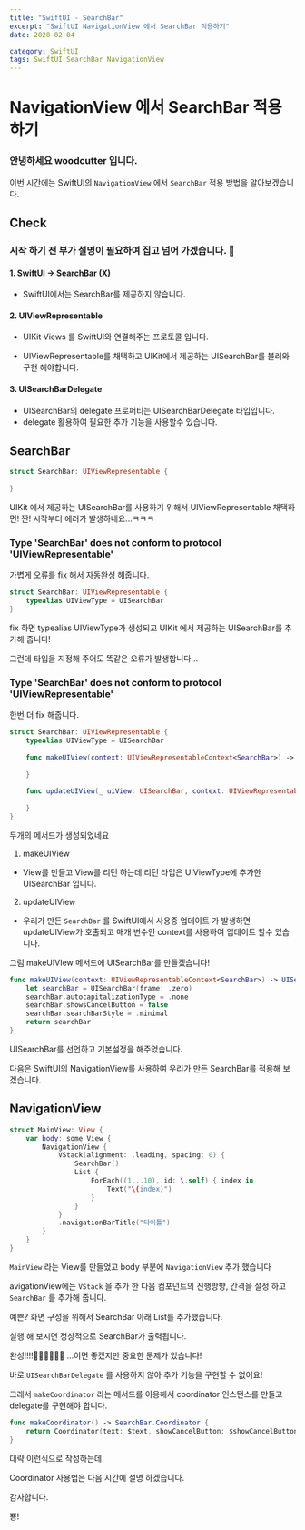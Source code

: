 ```yaml
---
title: "SwiftUI - SearchBar"
excerpt: "SwiftUI NavigationView 에서 SearchBar 적용하기"
date: 2020-02-04

category: SwiftUI
tags: SwiftUI SearchBar NavigationView
---
```


# NavigationView 에서 SearchBar 적용하기

### 안녕하세요 woodcutter 입니다.
이번 시간에는 SwiftUI의 `NavigationView` 에서 `SearchBar` 적용 방법을 알아보겠습니다.

## Check
### 시작 하기 전 부가 설명이 필요하여 집고 넘어 가겠습니다. 🥢
#### 1. SwiftUI -> SearchBar (X)
- SwiftUI에서는 SearchBar를 제공하지 않습니다.

#### 2. UIViewRepresentable
- UIKit Views 를 SwiftUI와 연결해주는 프로토콜 입니다.

- UIViewRepresentable를 채택하고 UIKit에서 제공하는 UISearchBar를 불러와 구현 해야합니다.


#### 3. UISearchBarDelegate
- UISearchBar의 delegate 프로퍼티는 UISearchBarDelegate 타입입니다.
- delegate 활용하여 필요한 추가 기능을 사용할수 있습니다.

## SearchBar
``` swift
struct SearchBar: UIViewRepresentable {
    
}
```
UIKit 에서 제공하는 UISearchBar를 사용하기 위해서 UIViewRepresentable 채택하면!
짠! 시작부터 에러가 발생하네요...ㅋㅋㅋ

### Type 'SearchBar' does not conform to protocol 'UIViewRepresentable'
가볍게 오류를 fix 해서 자동완성 해줍니다.

``` swift
struct SearchBar: UIViewRepresentable {
    typealias UIViewType = UISearchBar
}
```
fix 하면 typealias UIViewType가 생성되고 UIKit 에서 제공하는 UISearchBar를 추가해 줍니다!

그런데 타입을 지정해 주어도 똑같은 오류가 발생합니다...
### Type 'SearchBar' does not conform to protocol 'UIViewRepresentable'
한번 더 fix 해줍니다.

``` swift
struct SearchBar: UIViewRepresentable {
    typealias UIViewType = UISearchBar
    
    func makeUIView(context: UIViewRepresentableContext<SearchBar>) -> UISearchBar {
        
    }
    
    func updateUIView(_ uiView: UISearchBar, context: UIViewRepresentableContext<SearchBar>) {
        
    }
}
```
두개의 메서드가 생성되었네요 
1. makeUIView
- View를 만들고 View를 리턴 하는데 리턴 타입은 UIViewType에 추가한 UISearchBar 입니다.
2. updateUIView
- 우리가 만든 `SearchBar` 를 SwiftUI에서 사용중 업데이트 가 발생하면 updateUIView가 호출되고 매개 변수인 context를 사용하여 업데이트 할수 있습니다.

그럼 makeUIVIew 메서드에 UISearchBar를 만들겠습니다!
``` swift
func makeUIView(context: UIViewRepresentableContext<SearchBar>) -> UISearchBar {
	let searchBar = UISearchBar(frame: .zero)
	searchBar.autocapitalizationType = .none
	searchBar.showsCancelButton = false
	searchBar.searchBarStyle = .minimal
	return searchBar
}

```
UISearchBar를 선언하고 기본설정을 해주었습니다.

다음은 SwiftUI의 NavigationView를 사용하여 우리가 만든 SearchBar를 적용해 보겠습니다.

## NavigationView

``` swift
struct MainView: View {
    var body: some View {
        NavigationView {
            VStack(alignment: .leading, spacing: 0) {
                SearchBar()
                List {
                    ForEach((1...10), id: \.self) { index in
                        Text("\(index)")
                    }
                }
            }
            .navigationBarTitle("타이틀")
        }
    }
}
```
`MainView` 라는 View를 만들었고 body 부분에 `NavigationView` 추가 했습니다

avigationView에는 `VStack` 을 추가 한 다음 컴포넌트의 진행방향, 간격을 설정 하고 `SearchBar` 를 추가해 줍니다.

예쁜? 화면 구성을 위해서 SearchBar 아래 List를 추가했습니다.

실행 해 보시면 정상적으로 SearchBar가 출력됩니다.

완성!!!!👏🏻👏🏻👏🏻 ...이면 좋겠지만 중요한 문제가 있습니다!

바로 `UISearchBarDelegate` 를 사용하지 않아 추가 기능을 구현할 수 없어요!

그래서 `makeCoordinator` 라는 메서드를 이용해서 coordinator 인스턴스를 만들고 delegate를 구현해야 합니다.

``` swift
func makeCoordinator() -> SearchBar.Coordinator {
	return Coordinator(text: $text, showCancelButton: $showCancelButton)
}
```
대략 이런식으로 작성하는데 

Coordinator 사용법은 다음 시간에 설명 하겠습니다.

감사합니다.

뿅!
